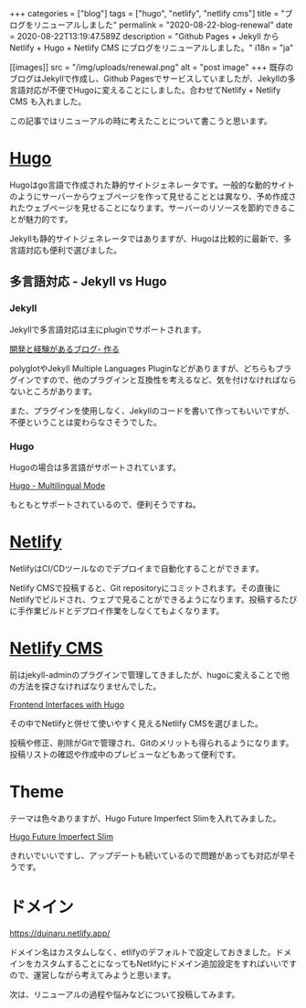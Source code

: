+++
categories = ["blog"]
tags = ["hugo", "netlify", "netlify cms"]
title = "ブログをリニューアルしました"
permalink = "2020-08-22-blog-renewal"
date = 2020-08-22T13:19:47.589Z
description = "Github Pages + Jekyll から Netlify + Hugo + Netlify CMS にブログをリニューアルしました。"
i18n = "ja"

[[images]]
src = "/img/uploads/renewal.png"
alt = "post image"
+++
既存のブログはJekyllで作成し、Github Pagesでサービスしていましたが、Jekyllの多言語対応が不便でHugoに変えることにしました。合わせてNetlify + Netlify CMS も入れました。

この記事ではリニューアルの時に考えたことについて書こうと思います。

# [Hugo](https://gohugo.io/about/what-is-hugo/)

Hugoはgo言語で作成された静的サイトジェネレータです。一般的な動的サイトのようにサーバーからウェブページを作って見せることとは異なり、予め作成されたウェブページを見せることになります。サーバーのリソースを節約できることが魅力的です。

Jekyllも静的サイトジェネレータではありますが、Hugoは比較的に最新で、多言語対応も便利で選びました。

## 多言語対応 - Jekyll vs Hugo

### Jekyll

Jekyllで多言語対応は主にpluginでサポートされます。 

[開発と経験があるブログ- 作る](../2019-10-23-blog-with-development-and-experience/#作る)

polyglotやJekyll Multiple Languages Pluginなどがありますが、どちらもプラグインですので、他のプラグインと互換性を考えるなど、気を付けなければならないところがあります。

また、プラグインを使用しなく、Jekyllのコードを書いて作ってもいいですが、不便ということは変わらなさそうでした。

### Hugo

Hugoの場合は多言語がサポートされています。

[Hugo - Multilingual Mode](https://gohugo.io/content-management/multilingual/)

もともとサポートされているので、便利そうですね。

# [Netlify](https://www.netlify.com/)

NetlifyはCI/CDツールなのでデプロイまで自動化することができます。

Netlify CMSで投稿すると、Git repositoryにコミットされます。その直後にNetlifyでビルドされ、ウェブで見ることができるようになります。投稿するたびに手作業ビルドとデプロイ作業をしなくてもよくなります。

# [Netlify CMS](https://www.netlifycms.org/)

前はjekyll-adminのプラグインで管理してきましたが、hugoに変えることで他の方法を探さなければなりませんでした。

[Frontend Interfaces with Hugo](https://gohugo.io/tools/frontends/)

その中でNetlifyと併せて使いやすく見えるNetlify CMSを選びました。

投稿や修正、削除がGitで管理され、Gitのメリットも得られるようになります。投稿リストの確認や作成中のプレビューなどもあって便利です。

# Theme

テーマは色々ありますが、Hugo Future Imperfect Slimを入れてみました。

[Hugo Future Imperfect Slim](https://github.com/pacollins/hugo-future-imperfect-slim)

きれいでいいですし、アップデートも続いているので問題があっても対応が早そうです。

# ドメイン

<https://duinaru.netlify.app/>

ドメイン名はカスタムしなく、etlifyのデフォルトで設定しておきました。ドメインをカスタムすることになってもNetlifyにドメイン追加設定をすればいいですので、運営しながら考えてみようと思います。

次は、リニューアルの過程や悩みなどについて投稿してみます。